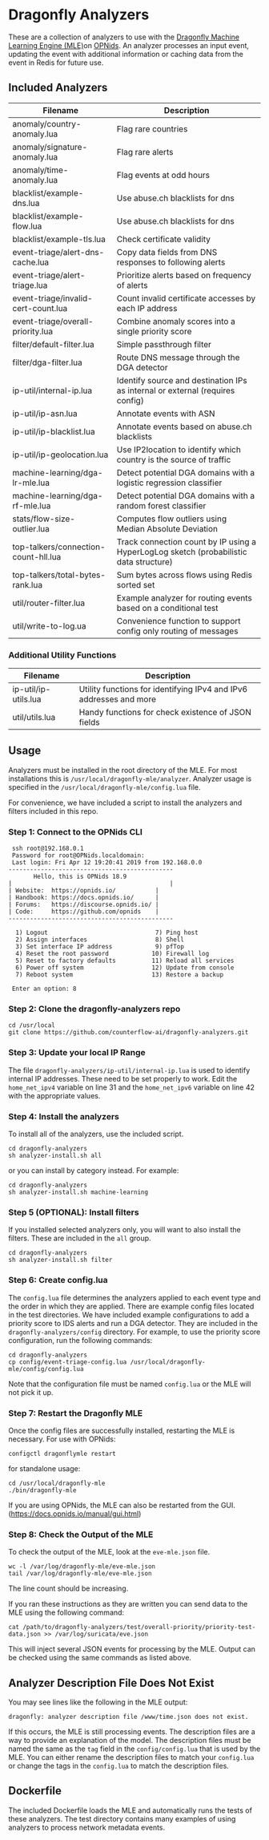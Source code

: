 # Dragonfly Analyzers

These are a collection of analyzers to use with the [Dragonfly Machine Learning Engine (MLE)](https://github.com/counterflow-ai/dragonfly-mle)on [OPNids](https://opnids.io). An analyzer processes an input event, updating the event with additional information or caching data from the event in Redis for future use. 

## Included Analyzers

| Filename | Description |
| ----- | ----- |
| anomaly/country-anomaly.lua | Flag rare countries |
| anomaly/signature-anomaly.lua  | Flag rare alerts |
| anomaly/time-anomaly.lua  | Flag events at odd hours |
| blacklist/example-dns.lua  | Use abuse.ch blacklists for dns |
| blacklist/example-flow.lua  |  Use abuse.ch blacklists for dns |
| blacklist/example-tls.lua  | Check certificate validity |
| event-triage/alert-dns-cache.lua  | Copy data fields from DNS responses to following alerts |
| event-triage/alert-triage.lua | Prioritize alerts based on frequency of alerts |
| event-triage/invalid-cert-count.lua | Count invalid certificate accesses by each IP address |
| event-triage/overall-priority.lua | Combine anomaly scores into a single priority score |
| filter/default-filter.lua | Simple passthrough filter |
| filter/dga-filter.lua | Route DNS message through the DGA detector |
| ip-util/internal-ip.lua | Identify source and destination IPs as internal or external (requires config) |
| ip-util/ip-asn.lua | Annotate events with ASN |
| ip-util/ip-blacklist.lua | Annotate events based on abuse.ch blacklists |
| ip-util/ip-geolocation.lua | Use IP2location to identify which country is the source of traffic |
| machine-learning/dga-lr-mle.lua | Detect potential DGA domains with a logistic regression classifier | 
| machine-learning/dga-rf-mle.lua | Detect potential DGA domains with a random forest classifier |
| stats/flow-size-outlier.lua | Computes flow outliers using Median Absolute Deviation |
| top-talkers/connection-count-hll.lua | Track connection count by IP using a HyperLogLog sketch (probabilistic data structure) |
| top-talkers/total-bytes-rank.lua | Sum bytes across flows using Redis sorted set |
| util/router-filter.lua | Example analyzer for routing events based on a conditional test |
| util/write-to-log.ua | Convenience function to support config only routing of messages |

### Additional Utility Functions

| Filename | Description |
| ----- | ----- |
| ip-util/ip-utils.lua | Utility functions for identifying IPv4 and IPv6 addresses and more |
| util/utils.lua | Handy functions for check existence of JSON fields |

## Usage

Analyzers must be installed in the root directory of the MLE. For most installations this is `/usr/local/dragonfly-mle/analyzer`. Analyzer usage is specified in the `/usr/local/dragonfly-mle/config.lua` file.

For convenience, we have included a script to install the analyzers and filters included in this repo.


### Step 1: Connect to the OPNids CLI

```
 ssh root@192.168.0.1
 Password for root@OPNids.localdomain: 
 Last login: Fri Apr 12 19:20:41 2019 from 192.168.0.0
----------------------------------------------
       Hello, this is OPNids 18.9    
|                                            |
| Website:	https://opnids.io/           |
| Handbook:	https://docs.opnids.io/      |
| Forums:	https://discourse.opnids.io/ |
| Code:		https://github.com/opnids    |
----------------------------------------------

  1) Logout                              7) Ping host
  2) Assign interfaces                   8) Shell
  3) Set interface IP address            9) pfTop
  4) Reset the root password            10) Firewall log
  5) Reset to factory defaults          11) Reload all services
  6) Power off system                   12) Update from console
  7) Reboot system                      13) Restore a backup

 Enter an option: 8
```

### Step 2: Clone the dragonfly-analyzers repo

```
cd /usr/local
git clone https://github.com/counterflow-ai/dragonfly-analyzers.git
```

### Step 3:  Update your local IP Range

The file `dragonfly-analyzers/ip-util/internal-ip.lua` is used to identify internal IP addresses. These need to be set properly to work.
Edit the `home_net_ipv4` variable on line 31 and the `home_net_ipv6` variable on line 42 with the appropriate values.

### Step 4: Install the analyzers

To install all of the analyzers, use the included script.

```
cd dragonfly-analyzers
sh analyzer-install.sh all
```
or you can install by category instead. For example:
```
cd dragonfly-analyzers
sh analyzer-install.sh machine-learning
```

### Step 5 (OPTIONAL): Install filters

If you installed selected analyzers only, you will want to also install the filters. These are included in the `all` group.
```
cd dragonfly-analyzers
sh analyzer-install.sh filter
```

### Step 6: Create config.lua

The `config.lua` file determines the analyzers applied to each event type and the order in which they are applied. There are example config files located in the test directories.  We have included example configurations to add a priority score to IDS alerts and run a DGA detector. They are included in the `dragonfly-analyzers/config` directory. For example, to use the priority score configuration, run the following commands: 
```
cd dragonfly-analyzers
cp config/event-triage-config.lua /usr/local/dragonfly-mle/config/config.lua
```
Note that the configuration file must be named `config.lua` or the MLE will not pick it up.

### Step 7: Restart the Dragonfly MLE

Once the config files are successfully installed, restarting the MLE is necessary. For use with OPNids:
```
configctl dragonflymle restart
```
for standalone usage:
```
cd /usr/local/dragonfly-mle
./bin/dragonfly-mle
```
If you are using OPNids, the MLE can also be restarted from the GUI. (https://docs.opnids.io/manual/gui.html)

### Step 8: Check the Output of the MLE

To check the output of the MLE, look at the `eve-mle.json` file.

```
wc -l /var/log/dragonfly-mle/eve-mle.json
tail /var/log/dragonfly-mle/eve-mle.json
```

The line count should be increasing.

If you ran these instructions as they are written you can send data to the MLE using the following command:

```
cat /path/to/dragonfly-analyzers/test/overall-priority/priority-test-data.json >> /var/log/suricata/eve.json
```

This will inject several JSON events for processing by the MLE.  Output can be checked using the same commands as listed above.


## Analyzer Description File Does Not Exist

You may see lines like the following in the MLE output:
```
dragonfly: analyzer description file /www/time.json does not exist.
```
If this occurs, the MLE is still processing events.  The description files are a way to provide an explanation of the model. The description files must be named the same as the `tag` field in the `config/config.lua` that is used by the MLE.  You can either rename the description files to match your `config.lua` or change the tags in the `config.lua` to match the description files.

## Dockerfile

The included Dockerfile loads the MLE and automatically runs the tests of these analyzers.  The test directory contains many examples of using analyzers to process network metadata events.

